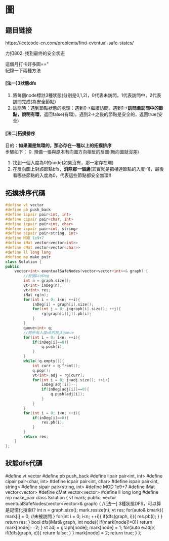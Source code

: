 # 圖

## 题目链接

https://leetcode-cn.com/problems/find-eventual-safe-states/

力扣802. 找到最终的安全状态

這個月打卡好多圖=="        
紀錄一下兩種方法     
#### [法一]3狀態dfs    
1. 將每個node標註3種狀態(分別是0,1,2)，0代表未訪問，1代表訪問中，2代表訪問完成(為安全節點)    
2. 訪問時：遇到節點狀態的處理：遇到0->繼續訪問。遇到1->**訪問至訪問中的節點，說明有環**，返回false(有環)。遇到2->之後的節點是安全的，返回true(安全)    

#### [法二]拓撲排序
目的：**如果圖是無環的，那必存在一種以上的拓撲排序**    
步驟如下：
0. 預備一張與原本有向圖方向相反的反圖(無向圖就沒差)
1. 找到一個入度為0的node(如果沒有，那一定存在環)
2. 在反向圖上對該節點bfs，**消除那一個邊**(其實就是把相連節點的入度-1)，最後看哪些節點的入度為0，代表這些節點都安全無環!!

拓撲排序代碼
---------------------------------------

```cpp
#define vt vector
#define pb push_back
#define iipair pair<int, int>
#define cipair pair<char, int>
#define icpair pair<int, char>
#define ispair pair<int, string>
#define sipair pair<string, int>
#define MOD 1e9+7
#define iMat vector<vector<int>>
#define cMat vector<vector<char>>
#define ll long long
#define mp make_pair
class Solution {
public:
    vector<int> eventualSafeNodes(vector<vector<int>>& graph) {
        //反圖&inDeg
        int n = graph.size();
        vt<int> inDeg(n);
        vt<int> res;
        iMat rg(n);
        for(int i = 0; i<n; ++i){
            inDeg[i] = graph[i].size();
            for(int j = 0; j<graph[i].size(); ++j){
                rg[graph[i][j]].pb(i);
            }
        }
        queue<int> q;
        //將所有入度=0的放入queue
        for(int i = 0; i<n; ++i){
            if(inDeg[i]==0){
                q.push(i);
            }
        }
        while(!q.empty()){
            int curr = q.front();
            q.pop();
            vt<int> adj = rg[curr];
            for(int i = 0; i<adj.size(); ++i){
                inDeg[adj[i]]--;
                if(inDeg[adj[i]]==0){
                    q.push(adj[i]);
                }
            }
        }
        for(int i = 0; i<n; ++i){
            if(inDeg[i]==0){
                res.pb(i);
            }
        }
        return res;
    }
};
```

狀態dfs代碼
---------------------------------------
#define vt vector
#define pb push_back
#define iipair pair<int, int>
#define cipair pair<char, int>
#define icpair pair<int, char>
#define ispair pair<int, string>
#define sipair pair<string, int>
#define MOD 1e9+7
#define iMat vector<vector<int>>
#define cMat vector<vector<char>>
#define ll long long
#define mp make_pair
class Solution {
    vt<int> mark;
public:
    vector<int> eventualSafeNodes(vector<vector<int>>& graph) {
        //[法一] 3種狀態DFS，可以算是記憶化搜索(?
        int n = graph.size();
        mark.resize(n);
        vt<int> res;
        for(auto& i:mark){
            mark[i] = 0; //未被訪問
        }
        for(int i = 0; i<n; ++i){
            if(dfs(graph, i)){
                res.pb(i);
            }
        }
        return res;
    }
    bool dfs(iMat& graph, int node){
        if(mark[node]!=0){
            return mark[node]==2;
        }
        vt<int> adj = graph[node];
        mark[node] = 1;
        for(auto e:adj){
            if(!dfs(graph, e)){
                return false;
            }
        }
        mark[node] = 2;
        return true;
    }
};
